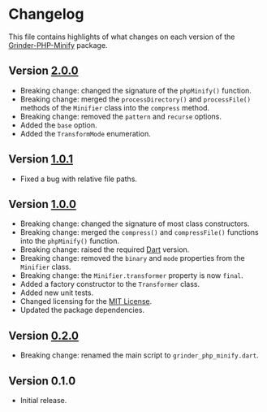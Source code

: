 # Changelog
This file contains highlights of what changes on each version of the [Grinder-PHP-Minify](https://github.com/cedx/grinder-php-minify) package.

## Version [2.0.0](https://github.com/cedx/grinder-php-minify/compare/v1.0.1...v2.0.0)
- Breaking change: changed the signature of the `phpMinify()` function.
- Breaking change: merged the `processDirectory()` and `processFile()` methods of the `Minifier` class into the `compress` method.
- Breaking change: removed the `pattern` and `recurse` options.
- Added the `base` option.
- Added the `TransformMode` enumeration.

## Version [1.0.1](https://github.com/cedx/grinder-php-minify/compare/v1.0.0...v1.0.1)
- Fixed a bug with relative file paths.

## Version [1.0.0](https://github.com/cedx/grinder-php-minify/compare/v0.2.0...v1.0.0)
- Breaking change: changed the signature of most class constructors.
- Breaking change: merged the `compress()` and `compressFile()` functions into the `phpMinify()` function.
- Breaking change: raised the required [Dart](https://www.dartlang.org) version.
- Breaking change: removed the `binary` and `mode` properties from the `Minifier` class.
- Breaking change: the `Minifier.transformer` property is now `final`.
- Added a factory constructor to the `Transformer` class.
- Added new unit tests.
- Changed licensing for the [MIT License](https://opensource.org/licenses/MIT).
- Updated the package dependencies.

## Version [0.2.0](https://github.com/cedx/grinder-php-minify/compare/v0.1.0...v0.2.0)
- Breaking change: renamed the main script to `grinder_php_minify.dart`.

## Version 0.1.0
- Initial release.
